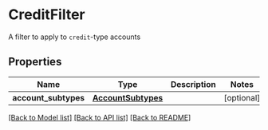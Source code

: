 # CreditFilter

A filter to apply to `credit`-type accounts
## Properties
Name | Type | Description | Notes
------------ | ------------- | ------------- | -------------
**account_subtypes** | [**AccountSubtypes**](AccountSubtypes.md) |  | [optional] 

[[Back to Model list]](../README.md#documentation-for-models) [[Back to API list]](../README.md#documentation-for-api-endpoints) [[Back to README]](../README.md)


